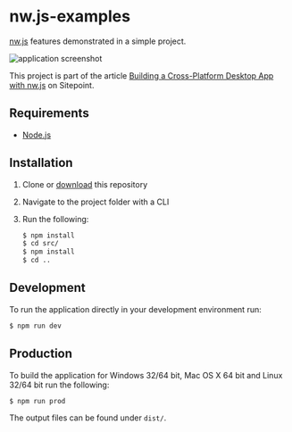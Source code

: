 # nw.js-examples

[nw.js][nwjs] features demonstrated in a simple project.

![application screenshot][screen]

This project is part of the article [Building a Cross-Platform Desktop App with nw.js][article] on Sitepoint.

## Requirements

- [Node.js][nodejs]

## Installation

1. Clone or [download][download] this repository
2. Navigate to the project folder with a CLI
3. Run the following:

   ```bash
   $ npm install
   $ cd src/
   $ npm install
   $ cd ..
   ```

## Development

To run the application directly in your development environment run:

```bash
$ npm run dev
```

## Production

To build the application for Windows 32/64 bit, Mac OS X 64 bit and Linux 32/64 bit run the following:

```bash
$ npm run prod
```

The output files can be found under `dist/`.

[nwjs]: http://nwjs.io/
[screen]: https://github.com/sitepoint-editors/nw.js-examples/blob/master/.github/screen.png
[article]: https://www.sitepoint.com/cross-platform-desktop-app-nw-js
[nodejs]: https://nodejs.org/en/
[download]: https://github.com/sitepoint-editors/nw.js-examples/archive/master.zip
